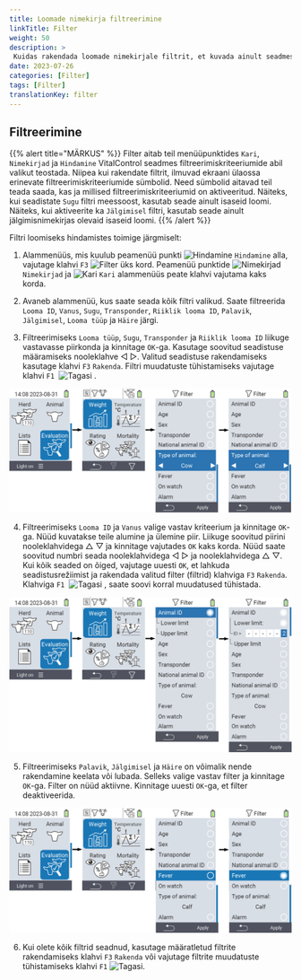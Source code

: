 ```yaml
---
title: Loomade nimekirja filtreerimine
linkTitle: Filter
weight: 50
description: >
 Kuidas rakendada loomade nimekirjale filtrit, et kuvada ainult seadmes olevate loomade alamhulk.
date: 2023-07-26
categories: [Filter]
tags: [Filter]
translationKey: filter
---
```

## Filtreerimine

{{% alert title="MÄRKUS" %}}
Filter aitab teil menüüpunktides `Kari`, `Nimekirjad` ja `Hindamine` VitalControl seadmes filtreerimiskriteeriumide abil valikut teostada. Niipea kui rakendate filtrit, ilmuvad ekraani ülaossa erinevate filtreerimiskriteeriumide sümbolid. Need sümbolid aitavad teil teada saada, kas ja millised filtreerimiskriteeriumid on aktiveeritud. Näiteks, kui seadistate `Sugu` filtri meessoost, kasutab seade ainult isaseid loomi. Näiteks, kui aktiveerite ka `Jälgimisel` filtri, kasutab seade ainult jälgimisnimekirjas olevaid isaseid loomi.
{{% /alert %}}

Filtri loomiseks hindamistes toimige järgmiselt:

1. Alammenüüs, mis kuulub peamenüü punkti <img src="/icons/main/evaluation.svg" width="50" align="bottom" alt="Hindamine" /> `Hindamine` alla, vajutage klahvi `F3` <img src="/icons/footer/filter.svg" width="25" align="bottom" alt="Filter" /> üks kord. Peamenüü punktide <img src="/icons/main/lists.svg" width="28" align="bottom" alt="Nimekirjad" /> `Nimekirjad` ja <img src="/icons/main/herd.svg" width="60" align="bottom" alt="Kari" /> `Kari` alammenüüs peate klahvi vajutama kaks korda.

2. Avaneb alammenüü, kus saate seada kõik filtri valikud. Saate filtreerida `Looma ID`, `Vanus`, `Sugu`, `Transponder`, `Riiklik looma ID`, `Palavik`, `Jälgimisel`, `Looma tüüp` ja `Häire` järgi.

3. Filtreerimiseks `Looma tüüp`, `Sugu`, `Transponder` ja `Riiklik looma ID` liikuge vastavasse piirkonda ja kinnitage `OK`-ga. Kasutage soovitud seadistuse määramiseks nooleklahve ◁ ▷. Valitud seadistuse rakendamiseks kasutage klahvi `F3` `Rakenda`. Filtri muudatuste tühistamiseks vajutage klahvi `F1` &nbsp;<img src="/icons/footer/exit.svg" width="25" align="bottom" alt="Tagasi" />&nbsp;.

![VitalControl: menüü Hindamine Loo filter](images/filter.png "Loo filter")

4. Filtreerimiseks `Looma ID` ja `Vanus` valige vastav kriteerium ja kinnitage `OK`-ga. Nüüd kuvatakse teile alumine ja ülemine piir. Liikuge soovitud piirini nooleklahvidega △ ▽ ja kinnitage vajutades `OK` kaks korda. Nüüd saate soovitud numbri seada nooleklahvidega ◁ ▷ ja nooleklahvidega △ ▽. Kui kõik seaded on õiged, vajutage uuesti `OK`, et lahkuda seadistusrežiimist ja rakendada valitud filter (filtrid) klahviga `F3` `Rakenda`. Klahviga `F1` &nbsp;<img src="/icons/footer/exit.svg" width="25" align="bottom" alt="Tagasi" />&nbsp;, saate soovi korral muudatused tühistada.

![VitalControl: menüü Hindamine Loo filter](images/filter2.png "Loo filter")

5. Filtreerimiseks `Palavik`, `Jälgimisel` ja `Häire` on võimalik nende rakendamine keelata või lubada. Selleks valige vastav filter ja kinnitage `OK`-ga. Filter on nüüd aktiivne. Kinnitage uuesti `OK`-ga, et filter deaktiveerida.

![VitalControl: menüü Hindamine Loo filter](images/filter3.png "Loo filter")

6. Kui olete kõik filtrid seadnud, kasutage määratletud filtrite rakendamiseks klahvi `F3` `Rakenda` või vajutage filtrite muudatuste tühistamiseks klahvi `F1` <img src="/icons/footer/exit.svg" width="25" align="bottom" alt="Tagasi" />.
